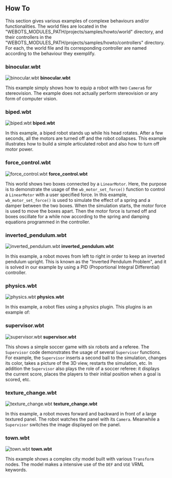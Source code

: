 ## How To

This section gives various examples of complexe behaviours and/or
functionalities. The world files are located in the
"WEBOTS_MODULES_PATH/projects/samples/howto/world" directory, and their
controllers in the "WEBOTS_MODULES_PATH/projects/samples/howto/controllers"
directory. For each, the world file and its corresponding controller are named
according to the behaviour they exemplify.

### binocular.wbt

![binocular.wbt](png/binocular.png)
**binocular.wbt**

This example simply shows how to equip a robot with two `Camera`s for
stereovision. The example does not actually perform stereovision or any form of
computer vision.

### biped.wbt

![biped.wbt](png/biped.png)
**biped.wbt**

In this example, a biped robot stands up while his head rotates. After a few
seconds, all the motors are turned off and the robot collapses. This example
illustrates how to build a simple articulated robot and also how to turn off
motor power.

### force_control.wbt

![force_control.wbt](png/force_control.png)
**force_control.wbt**

This world shows two boxes connected by a `LinearMotor`. Here, the purpose is to
demonstrate the usage of the `wb_motor_set_force()` function to control a
`LinearMotor` with a user specified force. In this example,
`wb_motor_set_force()` is used to simulate the effect of a spring and a damper
between the two boxes. When the simulation starts, the motor force is used to
move the boxes apart. Then the motor force is turned off and boxes oscillate for
a while now according to the spring and damping equations programmed in the
controller.

### inverted_pendulum.wbt

![inverted_pendulum.wbt](png/inverted_pendulum.png)
**inverted_pendulum.wbt**

In this example, a robot moves from left to right in order to keep an inverted
pendulum upright. This is known as the "Inverted Pendulum Problem", and it is
solved in our example by using a PID (Proportional Integral Differential)
controller.

### physics.wbt

![physics.wbt](png/physics.png)
**physics.wbt**

In this example, a robot flies using a physics plugin. This plugins is an
example of:

### supervisor.wbt

![supervisor.wbt](png/supervisor.png)
**supervisor.wbt**

This shows a simple soccer game with six robots and a referee. The `Supervisor`
code demonstrates the usage of several `Supervisor` functions. For example, the
`Supervisor` inserts a second ball to the simulation, changes its color, takes a
picture of the 3D view, restarts the simulation, etc. In addition the
`Supervisor` also plays the role of a soccer referee: it displays the current
score, places the players to their initial position when a goal is scored, etc.

### texture_change.wbt

![texture_change.wbt](png/texture_change.png)
**texture_change.wbt**

In this example, a robot moves forward and backward in front of a large textured
panel. The robot watches the panel with its `Camera`. Meanwhile a `Supervisor`
switches the image displayed on the panel.

### town.wbt

![town.wbt](png/town.png)
**town.wbt**

This example shows a complex city model built with various `Transform` nodes.
The model makes a intensive use of the `DEF` and `USE` VRML keywords.

